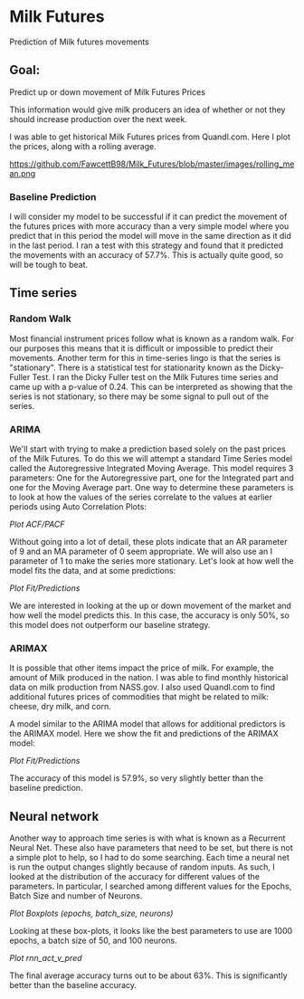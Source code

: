 # Milk Futures
Prediction of Milk futures movements

## Goal:  
Predict up or down movement of Milk Futures Prices

This information would give milk producers an idea of whether or not they should increase production over the next week.  

I was able to get historical Milk Futures prices from Quandl.com.  Here I plot the prices, along with a rolling average.

https://github.com/FawcettB98/Milk_Futures/blob/master/images/rolling_mean.png

### Baseline Prediction  

I will consider my model to be successful if it can predict the movement of the futures prices with more accuracy than a very simple model where you predict that in this period the model will move in the same direction as it did in the last period.  I ran a test with this strategy and found that it predicted the movements with an accuracy of 57.7%.  This is actually quite good, so will be tough to beat.

## Time series
### Random Walk

Most financial instrument prices follow what is known as a random walk.  For our purposes this means that it is difficult or impossible to predict their movements. Another term for this in time-series lingo is that the series is "stationary".   There is a statistical test for stationarity known as the Dicky-Fuller Test.  I ran the Dicky Fuller test on the Milk Futures time series and came up with a p-value of 0.24.  This can be interpreted as showing that the series is not stationary, so there may be some signal to pull out of the series.

### ARIMA

We'll start with trying to make a prediction based solely on the past prices of the Milk Futures.  To do this we will attempt a standard Time Series model called the Autoregressive Integrated Moving Average.  This model requires 3 parameters:  One for the Autoregressive part, one for the Integrated part and one for the Moving Average part.  One way to determine these parameters is to look at how the values of the series correlate to the values at earlier periods using Auto Correlation Plots:

*Plot ACF/PACF*

Without going into a lot of detail, these plots indicate that an AR parameter of 9 and an MA parameter of 0 seem appropriate.  We will also use an I parameter of 1 to make the series more stationary.  Let's look at how well the model fits the data, and at some predictions:

*Plot Fit/Predictions*

We are interested in looking at the up or down movement of the market and how well the model predicts this.  In this case, the accuracy is only 50%, so this model does not outperform our baseline strategy.

### ARIMAX
It is possible that other items impact the price of milk.  For example, the amount of Milk produced in the nation.  I was able to find monthly historical data on milk production from NASS.gov.  I also used Quandl.com to find additional futures prices of commodities that might be related to milk:  cheese, dry milk, and corn.

A model similar to the ARIMA model that allows for additional predictors is the ARIMAX model.  Here we show the fit and predictions of the ARIMAX model:

*Plot Fit/Predictions*

The accuracy of this model is 57.9%, so very slightly better than the baseline prediction.


## Neural network
Another way to approach time series is with what is known as a Recurrent Neural Net.  These also have parameters that need to be set, but there is not a simple plot to help, so I had to do some searching.  Each time a neural net is run the output changes slightly because of random inputs.  As such, I looked at the distribution of the accuracy for different values of the parameters.  In particular, I searched among different values for the Epochs, Batch Size and number of Neurons.

*Plot Boxplots (epochs, batch_size, neurons)*

Looking at these box-plots, it looks like the best parameters to use are 1000 epochs, a batch size of 50, and 100 neurons.  

*Plot rnn_act_v_pred*

The final average accuracy turns out to be about 63%.  This is significantly better than the baseline accuracy.
